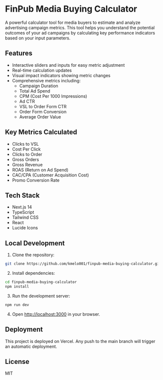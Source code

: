 # FinPub Media Buying Calculator

A powerful calculator tool for media buyers to estimate and analyze advertising campaign metrics. This tool helps you understand the potential outcomes of your ad campaigns by calculating key performance indicators based on your input parameters.

## Features

- Interactive sliders and inputs for easy metric adjustment
- Real-time calculation updates
- Visual impact indicators showing metric changes
- Comprehensive metrics including:
  - Campaign Duration
  - Total Ad Spend
  - CPM (Cost Per 1000 Impressions)
  - Ad CTR
  - VSL to Order Form CTR
  - Order Form Conversion
  - Average Order Value

## Key Metrics Calculated

- Clicks to VSL
- Cost Per Click
- Clicks to Order
- Gross Orders
- Gross Revenue
- ROAS (Return on Ad Spend)
- CAC/CPA (Customer Acquisition Cost)
- Promo Conversion Rate

## Tech Stack

- Next.js 14
- TypeScript
- Tailwind CSS
- React
- Lucide Icons

## Local Development

1. Clone the repository:
```bash
git clone https://github.com/kmelo001/finpub-media-buying-calculator.git
```

2. Install dependencies:
```bash
cd finpub-media-buying-calculator
npm install
```

3. Run the development server:
```bash
npm run dev
```

4. Open [http://localhost:3000](http://localhost:3000) in your browser.

## Deployment

This project is deployed on Vercel. Any push to the main branch will trigger an automatic deployment.

## License

MIT
